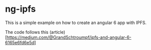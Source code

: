 # ng-ipfs
This is a simple example on how to create an angular 6 app with IPFS.

The code follows this (article)[https://medium.com/@GrandSchtroumpf/ipfs-and-angular-6-6165e6fd6e5d]
